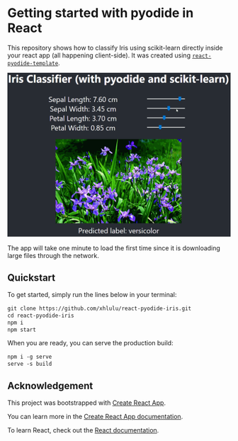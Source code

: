 # Getting started with pyodide in React

This repository shows how to classify Iris using scikit-learn directly inside your react app (all happening client-side). It was created using [`react-pyodide-template`](https://github.com/xhlulu/react-pyodide-template).

![Image demoing the Iris app](./images/iris-demo.gif)

The app will take one minute to load the first time since it is downloading large files through the network.



## Quickstart

To get started, simply run the lines below in your terminal:
```
git clone https://github.com/xhlulu/react-pyodide-iris.git
cd react-pyodide-iris
npm i
npm start
```

When you are ready, you can serve the production build:
```
npm i -g serve
serve -s build
```





## Acknowledgement

This project was bootstrapped with [Create React App](https://github.com/facebook/create-react-app).

You can learn more in the [Create React App documentation](https://facebook.github.io/create-react-app/docs/getting-started).

To learn React, check out the [React documentation](https://reactjs.org/).
